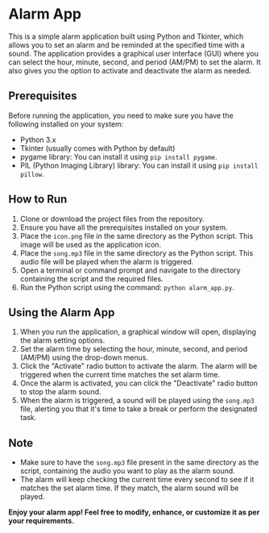 # Alarm App

This is a simple alarm application built using Python and Tkinter, which allows you to set an alarm and be reminded at the specified time with a sound. The application provides a graphical user interface (GUI) where you can select the hour, minute, second, and period (AM/PM) to set the alarm. It also gives you the option to activate and deactivate the alarm as needed.

## Prerequisites

Before running the application, you need to make sure you have the following installed on your system:

- Python 3.x
- Tkinter (usually comes with Python by default)
- pygame library: You can install it using `pip install pygame`.
- PIL (Python Imaging Library) library: You can install it using `pip install pillow`.

## How to Run

1. Clone or download the project files from the repository.
2. Ensure you have all the prerequisites installed on your system.
3. Place the `icon.png` file in the same directory as the Python script. This image will be used as the application icon.
4. Place the `song.mp3` file in the same directory as the Python script. This audio file will be played when the alarm is triggered.
5. Open a terminal or command prompt and navigate to the directory containing the script and the required files.
6. Run the Python script using the command: `python alarm_app.py`.

## Using the Alarm App

1. When you run the application, a graphical window will open, displaying the alarm setting options.
2. Set the alarm time by selecting the hour, minute, second, and period (AM/PM) using the drop-down menus.
3. Click the "Activate" radio button to activate the alarm. The alarm will be triggered when the current time matches the set alarm time.
4. Once the alarm is activated, you can click the "Deactivate" radio button to stop the alarm sound.
5. When the alarm is triggered, a sound will be played using the `song.mp3` file, alerting you that it's time to take a break or perform the designated task.

## Note

- Make sure to have the `song.mp3` file present in the same directory as the script, containing the audio you want to play as the alarm sound.
- The alarm will keep checking the current time every second to see if it matches the set alarm time. If they match, the alarm sound will be played.

**Enjoy your alarm app! Feel free to modify, enhance, or customize it as per your requirements.**
